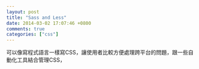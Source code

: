 ```yaml
---
layout: post
title: "Sass and Less"
date: 2014-03-02 17:07:46 +0800
comments: true
categories: ["css"]
---
```


<!-- more -->

可以像寫程式語言一樣寫CSS，讓使用者比較方便處理跨平台的問題，跟一些自動化工具結合管理CSS，
